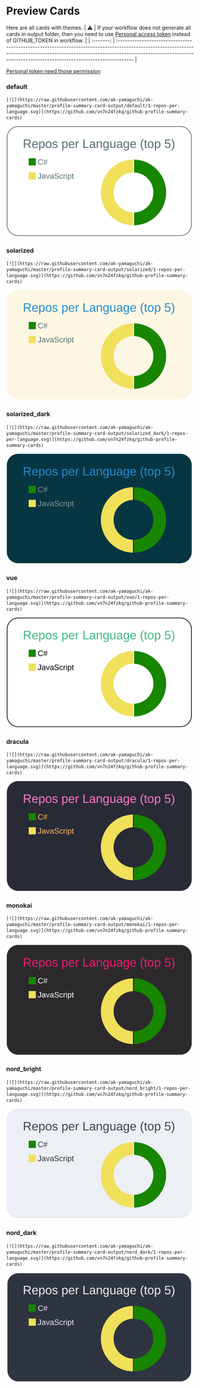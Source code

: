 
# Preview Cards

Here are all cards with themes.
| :warning: | If your workflow does not generate all cards in output folder, then you need to use [Personal access token](https://docs.github.com/en/actions/configuring-and-managing-workflows/creating-and-storing-encrypted-secrets) instead of GITHUB_TOKEN in workflow. |
| :-------: | :------------------------------------------------------------------------------------------------------------------------------------------------------------------------------------------------------------------------------------------------ |

[Personal token need those permission](https://github.com/vn7n24fzkq/github-profile-summary-cards/wiki/Personal-access-token-permissions)


### default


```
[![](https://raw.githubusercontent.com/ak-yamaguchi/ak-yamaguchi/master/profile-summary-card-output/default/1-repos-per-language.svg)](https://github.com/vn7n24fzkq/github-profile-summary-cards)
```
![](https://raw.githubusercontent.com/ak-yamaguchi/ak-yamaguchi/master/profile-summary-card-output/default/1-repos-per-language.svg)


### solarized


```
[![](https://raw.githubusercontent.com/ak-yamaguchi/ak-yamaguchi/master/profile-summary-card-output/solarized/1-repos-per-language.svg)](https://github.com/vn7n24fzkq/github-profile-summary-cards)
```
![](https://raw.githubusercontent.com/ak-yamaguchi/ak-yamaguchi/master/profile-summary-card-output/solarized/1-repos-per-language.svg)


### solarized_dark


```
[![](https://raw.githubusercontent.com/ak-yamaguchi/ak-yamaguchi/master/profile-summary-card-output/solarized_dark/1-repos-per-language.svg)](https://github.com/vn7n24fzkq/github-profile-summary-cards)
```
![](https://raw.githubusercontent.com/ak-yamaguchi/ak-yamaguchi/master/profile-summary-card-output/solarized_dark/1-repos-per-language.svg)


### vue


```
[![](https://raw.githubusercontent.com/ak-yamaguchi/ak-yamaguchi/master/profile-summary-card-output/vue/1-repos-per-language.svg)](https://github.com/vn7n24fzkq/github-profile-summary-cards)
```
![](https://raw.githubusercontent.com/ak-yamaguchi/ak-yamaguchi/master/profile-summary-card-output/vue/1-repos-per-language.svg)


### dracula


```
[![](https://raw.githubusercontent.com/ak-yamaguchi/ak-yamaguchi/master/profile-summary-card-output/dracula/1-repos-per-language.svg)](https://github.com/vn7n24fzkq/github-profile-summary-cards)
```
![](https://raw.githubusercontent.com/ak-yamaguchi/ak-yamaguchi/master/profile-summary-card-output/dracula/1-repos-per-language.svg)


### monokai


```
[![](https://raw.githubusercontent.com/ak-yamaguchi/ak-yamaguchi/master/profile-summary-card-output/monokai/1-repos-per-language.svg)](https://github.com/vn7n24fzkq/github-profile-summary-cards)
```
![](https://raw.githubusercontent.com/ak-yamaguchi/ak-yamaguchi/master/profile-summary-card-output/monokai/1-repos-per-language.svg)


### nord_bright


```
[![](https://raw.githubusercontent.com/ak-yamaguchi/ak-yamaguchi/master/profile-summary-card-output/nord_bright/1-repos-per-language.svg)](https://github.com/vn7n24fzkq/github-profile-summary-cards)
```
![](https://raw.githubusercontent.com/ak-yamaguchi/ak-yamaguchi/master/profile-summary-card-output/nord_bright/1-repos-per-language.svg)


### nord_dark


```
[![](https://raw.githubusercontent.com/ak-yamaguchi/ak-yamaguchi/master/profile-summary-card-output/nord_dark/1-repos-per-language.svg)](https://github.com/vn7n24fzkq/github-profile-summary-cards)
```
![](https://raw.githubusercontent.com/ak-yamaguchi/ak-yamaguchi/master/profile-summary-card-output/nord_dark/1-repos-per-language.svg)

